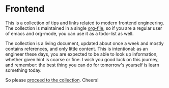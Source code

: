 # Frontend

This is a collection of tips and links related to modern frontend engineering.
The collection is maintained in a single [org-file](https://orgmode.org), so if
you are a regular user of emacs and org-mode, you can use it as a todo-list as
well.

The collection is a living document, updated about once a week and mostly
contains references, and only little content. This is intentional: as an
engineer these days, you are expected to be able to look up information, whether
given hint is coarse or fine. I wish you good luck on this journey, and
remember: the best thing you can do for tomorrow's yourself is learn something
today.

So please [proceed to the collection](./LIBRARY.org). Cheers!
